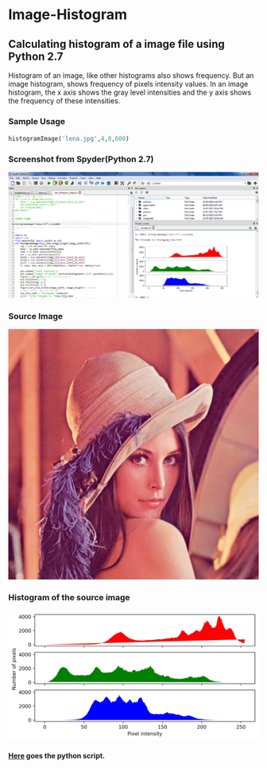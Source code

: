 
# Image-Histogram 
## Calculating histogram of a image file using Python 2.7
Histogram of an image, like other histograms also shows frequency. But an image histogram, shows frequency of pixels intensity values. In an image histogram, the x axis shows the gray level intensities and the y axis shows the frequency of these intensities.

### Sample Usage
```python
histogramImage('lena.jpg',4,8,600)
```
### Screenshot from Spyder(Python 2.7)
![alt_text](https://github.com/TamojitSaha/Image-Histogram/blob/master/histogram_screenshot.png "Screenshot")

### Source Image
![alt_text](https://github.com/TamojitSaha/Image-Histogram/blob/master/lena.jpg "Source Image")

### Histogram of the source image
![alt_text](https://github.com/TamojitSaha/Image-Histogram/blob/master/histogram_lena.jpg "Histogram of 'lena.jpg'")

#### [Here](https://github.com/TamojitSaha/Image-Histogram/blob/master/histogram.py) goes the python script.
